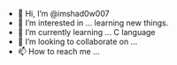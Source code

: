 - 👋 Hi, I’m @imshad0w007
- 👀 I’m interested in ... learning new things.
- 🌱 I’m currently learning ... C language
- 💞️ I’m looking to collaborate on ...
- 📫 How to reach me ...

<!---
imshad0w007/imshad0w007 is a ✨ special ✨ repository because its `README.md` (this file) appears on your GitHub profile.
You can click the Preview link to take a look at your changes.
--->
